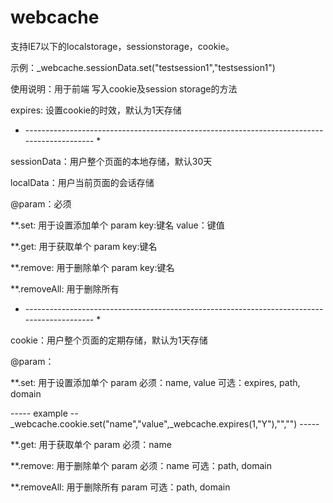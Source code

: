 # webcache
支持IE7以下的localstorage，sessionstorage，cookie。

示例：_webcache.sessionData.set("testsession1","testsession1")

使用说明：用于前端 写入cookie及session storage的方法

 expires: 设置cookie的时效，默认为1天存储
 
 * ------------------------------------------------------------------------------------------- *
 
 sessionData：用户整个页面的本地存储，默认30天
 
 localData：用户当前页面的会话存储
 
 @param：必须
 
 **.set: 用于设置添加单个 param key:键名 value：键值
 
 **.get: 用于获取单个 param key:键名
 
 **.remove: 用于删除单个 param key:键名
 
 **.removeAll: 用于删除所有
 
 * ------------------------------------------------------------------------------------------- *
 
 cookie：用户整个页面的定期存储，默认为1天存储
 
 @param：
 
 **.set: 用于设置添加单个 param  必须：name, value  可选：expires, path, domain
 
 ----- example --  _webcache.cookie.set("name","value",_webcache.expires(1,"Y"),"","") -----
 
 **.get: 用于获取单个 param 必须：name
 
 **.remove: 用于删除单个 param 必须：name  可选：path, domain
 
 **.removeAll: 用于删除所有 param 可选：path, domain
